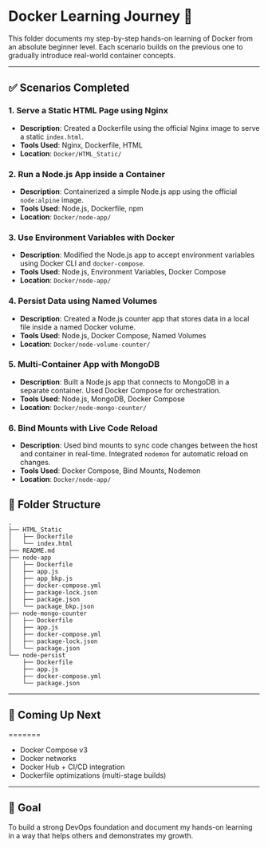 # **Docker Learning Journey** 🚀

This folder documents my step-by-step hands-on learning of Docker from an absolute beginner level. Each scenario builds on the previous one to gradually introduce real-world container concepts.

---

## ✅ Scenarios Completed

### 1. Serve a Static HTML Page using Nginx
- **Description**: Created a Dockerfile using the official Nginx image to serve a static `index.html`.
- **Tools Used**: Nginx, Dockerfile, HTML
- **Location**: `Docker/HTML_Static/`

### 2. Run a Node.js App inside a Container
- **Description**: Containerized a simple Node.js app using the official `node:alpine` image.
- **Tools Used**: Node.js, Dockerfile, npm
- **Location**: `Docker/node-app/`

### 3. Use Environment Variables with Docker
- **Description**: Modified the Node.js app to accept environment variables using Docker CLI and `docker-compose`.
- **Tools Used**: Node.js, Environment Variables, Docker Compose
- **Location**: `Docker/node-app/`

### 4. Persist Data using Named Volumes
- **Description**: Created a Node.js counter app that stores data in a local file inside a named Docker volume.
- **Tools Used**: Node.js, Docker Compose, Named Volumes
- **Location**: `Docker/node-volume-counter/`

### 5. Multi-Container App with MongoDB
- **Description**: Built a Node.js app that connects to MongoDB in a separate container. Used Docker Compose for orchestration.
- **Tools Used**: Node.js, MongoDB, Docker Compose
- **Location**: `Docker/node-mongo-counter/`

### 6. Bind Mounts with Live Code Reload
- **Description**: Used bind mounts to sync code changes between the host and container in real-time. Integrated `nodemon` for automatic reload on changes.
- **Tools Used**: Docker Compose, Bind Mounts, Nodemon
- **Location**: `Docker/node-app/`
  

## 📁 Folder Structure

```
.
├── HTML_Static
│   ├── Dockerfile
│   └── index.html
├── README.md
├── node-app
│   ├── Dockerfile
│   ├── app.js
│   ├── app_bkp.js
│   ├── docker-compose.yml
│   ├── package-lock.json
│   ├── package.json
│   └── package_bkp.json
├── node-mongo-counter
│   ├── Dockerfile
│   ├── app.js
│   ├── docker-compose.yml
│   ├── package-lock.json
│   └── package.json
└── node-persist
    ├── Dockerfile
    ├── app.js
    ├── docker-compose.yml
    └── package.json

```


---

## 🚧 Coming Up Next
=======
- Docker Compose v3
- Docker networks
- Docker Hub + CI/CD integration
- Dockerfile optimizations (multi-stage builds)

---

## 🧠 Goal
To build a strong DevOps foundation and document my hands-on learning in a way that helps others and demonstrates my growth.

